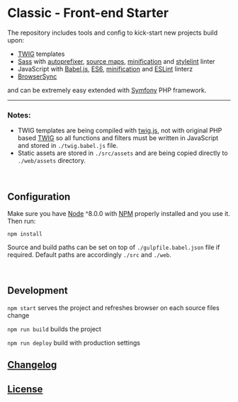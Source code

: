 # Classic - Front-end Starter

The repository includes tools and config to kick-start new projects build upon:
* [TWIG](https://github.com/twigjs/twig.js) templates
* [Sass](http://sass-lang.com/) with [autoprefixer](https://github.com/postcss/autoprefixer),
  [source maps](http://thesassway.com/intermediate/using-source-maps-with-sass),
  [minification](https://github.com/jakubpawlowicz/clean-css) and
  [stylelint](https://stylelint.io/) linter
* JavaScript with [Babel.js](https://babeljs.io/),
  [ES6](https://github.com/lukehoban/es6features),
  [minification](https://github.com/mishoo/UglifyJS2) and
  [ESLint](https://eslint.org/) linterz
* [BrowserSync](https://www.browsersync.io/)

and can be extremely easy extended with [Symfony](https://symfony.com/) PHP framework.

---
### Notes:
* TWIG templates are being compiled with [twig.js](https://github.com/twigjs/twig.js),
  not with original PHP based [TWIG](https://twig.symfony.com/) so all functions and filters 
  must be written in JavaScript and stored in `./twig.babel.js` file. 
* Static assets are stored in `./src/assets` and are being copied directly to `./web/assets` directory.

&nbsp;

## Configuration

Make sure you have [Node](https://nodejs.org/en/) ^8.0.0
with [NPM](https://www.npmjs.com/) properly installed and you use it.
Then run:

```
npm install
```

Source and build paths can be set on top of `./gulpfile.babel.json` file if required.
Default paths are accordingly `./src` and `./web`.

&nbsp;

## Development

`npm start` serves the project and refreshes browser on each source files change

`npm run build` builds the project

`npm run deploy` build with production settings

## [Changelog](CHANGELOG.md)

## [License](LICENSE)

